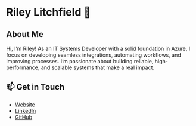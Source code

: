 # Riley Litchfield 👋

## About Me
Hi, I’m Riley! As an IT Systems Developer with a solid foundation in Azure, I focus on developing seamless integrations, automating workflows, and improving processes. I’m passionate about building reliable, high-performance, and scalable systems that make a real impact.

## 📫 Get in Touch
- [Website](https://rileylitchfield.com/)
- [LinkedIn](https://www.linkedin.com/in/rileylitchfield/)
- [GitHub](https://github.com/rileylitchfield)

<!---
rileylitchfield/rileylitchfield is a ✨ special ✨ repository because its `README.md` (this file) appears on your GitHub profile.
You can click the Preview link to take a look at your changes.
--->
